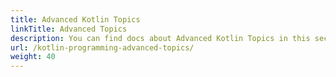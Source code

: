 ```yaml
---
title: Advanced Kotlin Topics
linkTitle: Advanced Topics
description: You can find docs about Advanced Kotlin Topics in this section
url: /kotlin-programming-advanced-topics/
weight: 40
---
```

